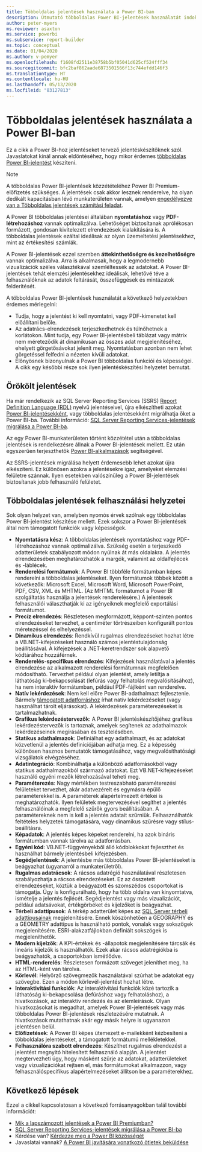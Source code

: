 ```yaml
---
title: Többoldalas jelentések használata a Power BI-ban
description: Útmutató többoldalas Power BI-jelentések használatát indokló helyzetekhez.
author: peter-myers
ms.reviewer: asaxton
ms.service: powerbi
ms.subservice: report-builder
ms.topic: conceptual
ms.date: 01/04/2020
ms.author: v-pemyer
ms.openlocfilehash: f1608fd2511e38758b5bf05041d625cf524fff34
ms.sourcegitcommit: bfc2baf862aade6873501566f13c744efdd146f3
ms.translationtype: HT
ms.contentlocale: hu-HU
ms.lasthandoff: 05/13/2020
ms.locfileid: "83127813"
---
```

# <a name="when-to-use-paginated-reports-in-power-bi"></a>Többoldalas jelentések használata a Power BI-ban

Ez a cikk a Power BI-hoz jelentéseket tervező jelentéskészítőknek szól. Javaslatokat kínál annak eldöntéséhez, hogy mikor érdemes [többoldalas Power BI-jelentést](../paginated-reports/paginated-reports-report-builder-power-bi.md) készíteni.

> [!NOTE]
> A többoldalas Power BI-jelentések közzétételéhez Power BI Premium-előfizetés szükséges. A jelentések csak akkor lesznek renderelve, ha olyan dedikált kapacitásban lévő munkaterületen vannak, amelyen [engedélyezve van a Többoldalas jelentések számítási feladat](../admin/service-admin-premium-workloads.md#paginated-reports).

A Power BI többoldalas jelentései általában **nyomtatáshoz** vagy **PDF-létrehozáshoz** vannak optimalizálva. Lehetőséget biztosítanak aprólékosan formázott, gondosan kivitelezett elrendezések kialakítására is. A többoldalas jelentések ezáltal ideálisak az olyan üzemeltetési jelentésekhez, mint az értékesítési számlák.

A Power BI-jelentések ezzel szemben **áttekinthetőségre és kezelhetőségre** vannak optimalizálva. Arra is alkalmasak, hogy a legmodernebb vizualizációk széles választékával szemléltessék az adatokat. A Power BI-jelentések tehát elemzési jelentésekhez ideálisak, lehetővé téve a felhasználóknak az adatok feltárását, összefüggések és mintázatok felderítését.

A többoldalas Power BI-jelentések használatát a következő helyzetekben érdemes mérlegelni:

- Tudja, hogy a jelentést ki kell nyomtatni, vagy PDF-kimenetet kell előállítani belőle.
- Az adatrács-elrendezések terjeszkedhetnek és túlnőhetnek a korlátokon. Mint tudja, egy Power BI-jelentésbeli táblázat vagy mátrix nem méreteződik át dinamikusan az összes adat megjelenítéséhez, ehelyett görgetősávokat jelenít meg. Nyomtatásban azonban nem lehet görgetéssel felfedni a nézeten kívüli adatokat.
- Előnyösnek bizonyulnak a Power BI többoldalas funkciói és képességei. A cikk egy későbbi része sok ilyen jelentéskészítési helyzetet bemutat.

## <a name="legacy-reports"></a>Örökölt jelentések

Ha már rendelkezik az SQL Server Reporting Services (SSRS) [Report Definition Language (RDL)](/sql/reporting-services/reports/report-definition-language-ssrs) nyelvű jelentéseivel, újra elkészítheti azokat [Power BI-jelentésekként](../consumer/end-user-reports.md), vagy többoldalas jelentésekként migrálhatja őket a Power BI-ba. További információ: [SQL Server Reporting Services-jelentések migrálása a Power BI-ba](migrate-ssrs-reports-to-power-bi.md).

Az egy Power BI-munkaterületen történt közzététel után a többoldalas jelentések is rendelkezésre állnak a Power BI-jelentések mellett. Ez után egyszerűen terjeszthetők [Power BI-alkalmazások](../collaborate-share/service-create-distribute-apps.md) segítségével.

Az SSRS-jelentések migrálása helyett érdemesebb lehet azokat újra elkészíteni. Ez különösen azokra a jelentésekre igaz, amelyeket elemzési felületre szánnak. Ilyen esetekben valószínűleg a Power BI-jelentések biztosítanak jobb felhasználó felületet.

## <a name="paginated-report-scenarios"></a>Többoldalas jelentések felhasználási helyzetei

Sok olyan helyzet van, amelyben nyomós érvek szólnak egy többoldalas Power BI-jelentést készítése mellett. Ezek sokszor a Power BI-jelentések által nem támogatott funkciók vagy képességek.

- **Nyomtatásra kész**: A többoldalas jelentések nyomtatáshoz vagy PDF-létrehozáshoz vannak optimalizálva. Szükség esetén a terjeszkedő adatterületek szabályozott módon nyúlnak át más oldalakra. A jelentés elrendezésében meghatározhatók a margók, valamint az oldalfejlécek és -láblécek.
- **Renderelési formátumok**: A Power BI többféle formátumban képes renderelni a többoldalas jelentéseket. Ilyen formátumok többek között a következők: Microsoft Excel, Microsoft Word, Microsoft PowerPoint, PDF, CSV, XML és MHTML. (Az MHTML formátumot a Power BI szolgáltatás használja a jelentések renderelésére.) A jelentések felhasználói választhatják ki az igényeiknek megfelelő exportálási formátumot.
- **Precíz elrendezés**: Részletesen megformázott, képpont-szinten pontos elrendezéseket tervezhet, a centiméter törtrészeiben konfigurált pontos méretezéssel és elhelyezéssel.
- **Dinamikus elrendezés**: Rendkívül rugalmas elrendezéseket hozhat létre a VB.NET-kifejezéseket használó számos jelentéstulajdonság beállításával. A kifejezések a .NET-keretrendszer sok alapvető kódtárához hozzáférnek.
- **Renderelés-specifikus elrendezés**: Kifejezések használatával a jelentés elrendezése az alkalmazott renderelési formátumnak megfelelően módosítható. Tervezhet például olyan jelentést, amely letiltja a láthatóság ki-bekapcsolását (lefúrás vagy felhatolás megvalósításához), ha nem interaktív formátumban, például PDF-fájlként van renderelve.
- **Natív lekérdezések**: Nem kell előre Power BI-adathalmazt fejlesztenie. Bármely [támogatott adatforráshoz](../paginated-reports/paginated-reports-data-sources.md) írhat natív lekérdezéseket (vagy használhat tárolt eljárásokat). A lekérdezések paraméterezéseket is tartalmazhatnak.
- **Grafikus lekérdezéstervezők**: A Power BI jelentéskészítőjéhez grafikus lekérdezéstervezők is tartoznak, amelyek segítenek az adathalmazok lekérdezéseinek megírásában és tesztelésében.
- **Statikus adathalmazok**: Definiálhat egy adathalmazt, és az adatokat közvetlenül a jelentés definíciójában adhatja meg. Ez a képesség különösen hasznos bemutatók támogatásához, vagy megvalósíthatósági vizsgálatok elvégzéséhez.
- **Adatintegráció**: Kombinálhatja a különböző adatforrásokból vagy statikus adathalmazokból származó adatokat. Ezt VB.NET-kifejezéseket használó egyéni mezők létrehozásával teheti meg.
- **Paraméterezés**: Nagy mértékben testreszabható paraméterezési felületeket tervezhet, akár adatvezérelt és egymásra épülő paraméterekkel is. A paraméterek alapértelmezett értékei is meghatározhatók. Ilyen felületek megtervezésével segíthet a jelentés felhasználóinak a megfelelő szűrők gyors beállításában. A paramétereknek nem is kell a jelentés adatait szűrniük. Felhasználhatók feltételes helyzetek támogatására, vagy dinamikus szűrésre vagy stílus-beállításra.
- **Képadatok**: A jelentés képes képeket renderelni, ha azok bináris formátumban vannak tárolva az adatforrásban.
- **Egyéni kód**: VB.NET-függvényekből álló kódblokkokat fejleszthet és használhat bármely jelentésbeli kifejezésben.
- **Segédjelentések**: A jelentésbe más többoldalas Power BI-jelentéseket is beágyazhat (ugyanarról a munkaterületről).
- **Rugalmas adatrácsok**: A rácsos adatrégió használatával részletesen szabályozhatja a rácsos elrendezéseket. Ez az összetett elrendezéseket, köztük a beágyazott és szomszédos csoportokat is támogatja. Úgy is konfigurálható, hogy ha több oldalra van kinyomtatva, ismételje a jelentés fejlécét. Segédjelentést vagy más vizualizációt, például adatsávokat, értékgörbéket és kijelzőket is beágyazhat.
- **Térbeli adattípusok**: A térkép adatterület képes az [SQL Server térbeli adattípusainak](/sql/relational-databases/spatial/spatial-data-sql-server) megjelenítésére. Ennek köszönhetően a GEOGRAPHY és a GEOMETRY adattípus is használható pontok, vonalak vagy sokszögek megjelenítésére. ESRI-alakzatfájlokban definiált sokszögek is megjeleníthetők.
- **Modern kijelzők**: A KPI-értékek és -állapotok megjelenítésére tárcsák és lineáris kijelzők is használhatók. Ezek akár rácsos adatrégiókba is beágyazhatók, a csoportokban ismétlődve.
- **HTML-renderelés**: Részletesen formázott szöveget jeleníthet meg, ha az HTML-ként van tárolva.
- **Körlevél**: Helyőrző szövegmezők használatával szúrhat be adatokat egy szövegbe. Ezen a módon körlevél-jelentést hozhat létre.
- **Interaktivitási funkciók**: Az interaktivitási funkciók közé tartozik a láthatóság ki-bekapcsolása (lefúráshoz vagy felhatoláshoz), a hivatkozások, az interaktív rendezés és az elemleírások. Olyan hivatkozásokat is megadhat, amelyek Power BI-jelentések vagy más többoldalas Power BI-jelentések részletezésére mutatnak. A hivatkozások mutathatnak akár egy másik helyre is ugyanazon jelentésen belül.
- **Előfizetések**: A Power BI képes ütemezett e-mailekként kézbesíteni a többoldalas jelentéseket, a támogatott formátumú mellékletekkel.
- **Felhasználóra szabott elrendezés**: Készíthet rugalmas elrendezést a jelentést megnyitó hitelesített felhasználó alapján. A jelentést megtervezheti úgy, hogy másként szűrje az adatokat, adatterületeket vagy vizualizációkat rejtsen el, más formátumokat alkalmazzon, vagy felhasználóspecifikus alapértelmezéseket állítson be a paraméterekhez.

## <a name="next-steps"></a>Következő lépések

Ezzel a cikkel kapcsolatosan a következő forrásanyagokban talál további információt:

- [Mik a lapszámozott jelentések a Power BI Premiumban?](../paginated-reports/paginated-reports-report-builder-power-bi.md)
- [SQL Server Reporting Services-jelentések migrálása a Power BI-ba](migrate-ssrs-reports-to-power-bi.md)
- Kérdése van? [Kérdezze meg a Power BI közösségét](https://community.powerbi.com/)
- Javaslatai vannak? [A Power BI javítására vonatkozó ötletek beküldése](https://ideas.powerbi.com/)
